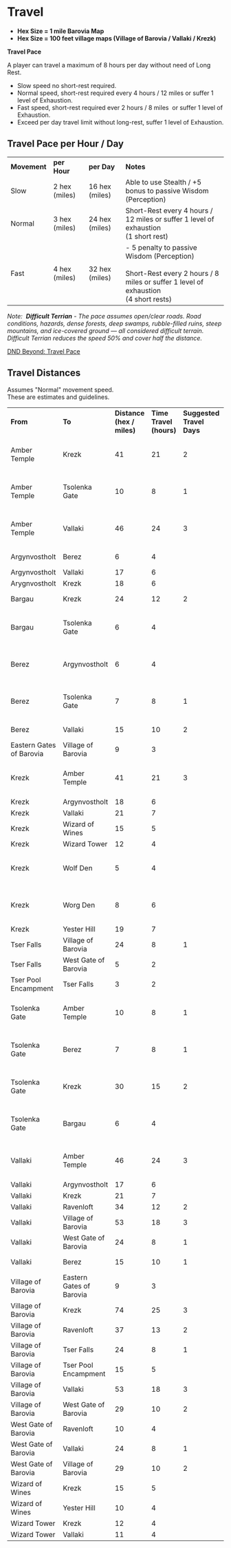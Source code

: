 
# Travel

- **Hex Size = 1 mile Barovia Map**
- **Hex Size = 100 feet village maps (Village of Barovia / Vallaki / Krezk)**

**Travel Pace**

A player can travel a maximum of 8 hours per day without need of Long Rest.

- Slow speed no short-rest required.
- Normal speed, short-rest required every 4 hours / 12 miles or suffer 1 level of Exhaustion.
- Fast speed, short-rest required ever 2 hours / 8 miles  or suffer 1 level of Exhaustion.
- Exceed per day travel limit without long-rest, suffer 1 level of Exhaustion.

## Travel Pace per Hour / Day

|   |   |   |   |
|---|---|---|---|
|**Movement**|**per Hour**|**per Day**|**Notes**|
|Slow|2 hex (miles)|16 hex (miles)|Able to use Stealth / +5 bonus to passive Wisdom (Perception)|
|Normal|3 hex (miles)|24 hex (miles)|Short-Rest every 4 hours / 12 miles or suffer 1 level of exhaustion  <br>(1 short rest)|
|Fast|4 hex (miles)|32 hex (miles)|- 5 penalty to passive Wisdom (Perception)<br><br>Short-Rest every 2 hours / 8 miles or suffer 1 level of exhaustion  <br>(4 short rests)|

_Note:  **Difficult Terrian** - The pace assumes open/clear roads. Road conditions, hazards, dense forests, deep swamps, rubble-filled ruins, steep mountains, and ice-covered ground — all considered difficult terrain. Difficult Terrian reduces the speed 50% and cover half the distance._

[DND Beyond: Travel Pace](https://www.dndbeyond.com/sources/phb/adventuring#TravelPaceTable)

## Travel Distances

Assumes "Normal" movement speed.  
These are estimates and guidelines.  
  

|   |   |   |   |   |   |
|---|---|---|---|---|---|
|**From**|**To**|**Distance (hex / miles)**|**Time Travel (hours)**|**Suggested Travel Days**|**Notes**|
|Amber Temple|Krezk|41|21|2|Difficult Terrian / Extreme Conditions|
|Amber Temple|Tsolenka Gate|10|8|1|Difficult Terrian / Extreme Conditions|
|Amber Temple|Vallaki|46|24|3|Difficult Terrian / Extreme Conditions|
|Argynvostholt|Berez|6|4||Difficult Terrian|
|Argynvostholt|Vallaki|17|6|||
|Arygnvostholt|Krezk|18|6|||
|Bargau|Krezk|24|12|2|Difficult Terrian|
|Bargau|Tsolenka Gate|6|4||Difficult Terrian / Extreme Conditions|
|Berez|Argynvostholt|6|4||Difficult Terrian / Extreme Conditions|
|Berez|Tsolenka Gate|7|8|1|Extreme Terrian / Extreme Conditions|
|Berez|Vallaki|15|10|2|Difficult Terrian|
|Eastern Gates of Barovia|Village of Barovia|9|3|||
|Krezk|Amber Temple|41|21|3|Difficult Terrian / Extreme Conditions|
|Krezk|Argynvostholt|18|6|||
|Krezk|Vallaki|21|7||main road|
|Krezk|Wizard of Wines|15|5|||
|Krezk|Wizard Tower|12|4|||
|Krezk|Wolf Den|5|4||Difficult Terrian / Extreme Conditions|
|Krezk|Worg Den|8|6||Difficult Terrian / Extreme Conditions|
|Krezk|Yester Hill|19|7||main road|
|Tser Falls|Village of Barovia|24|8|1|main road|
|Tser Falls|West Gate of Barovia|5|2||main road|
|Tser Pool Encampment|Tser Falls|3|2||Difficult Terrian|
|Tsolenka Gate|Amber Temple|10|8|1|Difficult Terrian / Extreme Conditions|
|Tsolenka Gate|Berez|7|8|1|Extreme Terrian / Extreme Conditions|
|Tsolenka Gate|Krezk|30|15|2|Difficult Terrian / Extreme Conditions|
|Tsolenka Gate|Bargau|6|4||Difficult Terrian / Extreme Conditions|
|Vallaki|Amber Temple|46|24|3|Difficult Terrian / Extreme Conditions|
|Vallaki|Argynvostholt|17|6|||
|Vallaki|Krezk|21|7||main road|
|Vallaki|Ravenloft|34|12|2|main road|
|Vallaki|Village of Barovia|53|18|3|main road|
|Vallaki|West Gate of Barovia|24|8|1|main road|
|Vallaki|Berez|15|10|1|Difficult Terrian|
|Village of Barovia|Eastern Gates of Barovia|9|3|||
|Village of Barovia|Krezk|74|25|3|main road|
|Village of Barovia|Ravenloft|37|13|2|main road|
|Village of Barovia|Tser Falls|24|8|1|main road|
|Village of Barovia|Tser Pool Encampment|15|5||trail|
|Village of Barovia|Vallaki|53|18|3|main road|
|Village of Barovia|West Gate of Barovia|29|10|2|main road|
|West Gate of Barovia|Ravenloft|10|4||main road|
|West Gate of Barovia|Vallaki|24|8|1|main road|
|West Gate of Barovia|Village of Barovia|29|10|2|main road|
|Wizard of Wines|Krezk|15|5|||
|Wizard of Wines|Yester Hill|10|4|||
|Wizard Tower|Krezk|12|4|||
|Wizard Tower|Vallaki|11|4|||